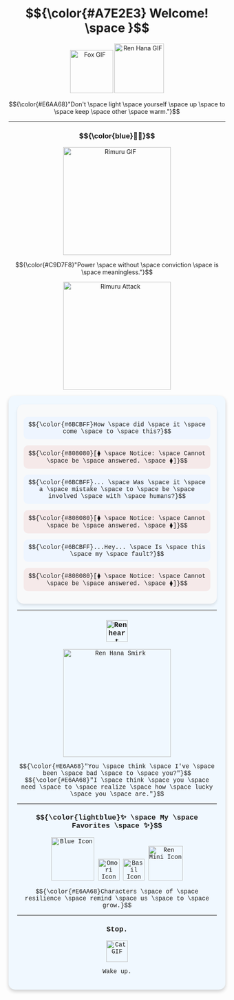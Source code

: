 <h1 align="center"> 
  $${\color{#A7E2E3} Welcome! \space }$$
</h1>

<p align="center">
    <img src="https://cdn.discordapp.com/attachments/1142358494478090320/1310902534117916813/foxfox.gif?ex=6746e89f&is=6745971f&hm=2869c9de17eea2c485f338aceadd29fc90e82c3183c3f38e7afd9f4be2b3e5e1&" alt="Fox GIF" width="100">
    <img src="https://i.pinimg.com/originals/6b/c9/f3/6bc9f3db21f74b406b8df0fb159ef3e0.gif" alt="Ren Hana GIF" width="115">

</div>

</p>

<p align="center">
  $${\color{#E6AA68}"Don't \space light \space yourself \space up \space to \space keep \space other \space warm."}$$
</p>

---

<h3 align="center">
  $${\color{blue}💙💙}$$
</h3>

<p align="center">
    <img src="https://mishatventures.wordpress.com/wp-content/uploads/2019/01/tumblr_pkpttujtz21u86t2qo3_500.gif" alt="Rimuru GIF" width="250">
</p>

<p align="center">
  $${\color{#C9D7F8}"Power \space without \space conviction \space is \space meaningless."}$$
</p>

<p align="center">
 <img src="https://media1.tenor.com/m/aeEfTsQUsIQAAAAd/great-sage.gif" alt="Rimuru Attack" width="250">
</p>
    

<div style="font-family: 'Courier New', monospace; background-color: #f0f8ff; padding: 20px; border-radius: 15px; box-shadow: 0 4px 8px rgba(0, 0, 0, 0.2);">

 <div align="center" style="background: #f8f9fa; padding: 15px; border-radius: 15px; box-shadow: 0 4px 6px rgba(0, 0, 0, 0.1);">
  
  <!-- Rimuru's Dialog -->
  <p style="background: #eef5ff; padding: 10px; border-radius: 10px;"> 
    $${\color{#6BCBFF}How \space did \space it \space come \space to \space this?}$$
  </p>

  <!-- Great Sage's Response -->
  <p style="background: #f5e9e9; padding: 10px; border-radius: 10px;"> 
    $${\color{#808080}[⧫ \space Notice: \space Cannot \space be \space answered. \space ⧫]}$$
  </p>

  <!-- Rimuru's Dialog -->
  <p style="background: #eef5ff; padding: 10px; border-radius: 10px;"> 
    $${\color{#6BCBFF}... \space Was \space it \space a \space mistake \space to \space be \space involved \space with \space humans?}$$
  </p>

  <!-- Great Sage's Response -->
  <p style="background: #f5e9e9; padding: 10px; border-radius: 10px;"> 
    $${\color{#808080}[⧫ \space Notice: \space Cannot \space be \space answered. \space ⧫]}$$
  </p>

  <!-- Rimuru's Dialog -->
  <p style="background: #eef5ff; padding: 10px; border-radius: 10px;"> 
    $${\color{#6BCBFF}...Hey... \space Is \space this \space my \space fault?}$$
  </p>

  <!-- Great Sage's Response -->
  <p style="background: #f5e9e9; padding: 10px; border-radius: 10px;"> 
    $${\color{#808080}[⧫ \space Notice: \space Cannot \space be \space answered. \space ⧫]}$$
  </p>

</div>


---

<h3 align="center">
  <img src="https://media.tenor.com/TvMipbzNxQEAAAAi/renhana-ren.gif" alt="Ren heart" width="50">
</h3>

<p align="center">
    <img src="https://media.tenor.com/7bHOSEEX8xoAAAAi/ren-hana-boyfriend-to-death.gif" alt="Ren Hana Smirk" width="250">
</p>

<p align="center">
  $${\color{#E6AA68}"You \space think \space I've \space been \space bad \space to \space you?"}$$<br>
  $${\color{#E6AA68}"I \space think \space you \space need \space to \space realize \space how \space lucky \space you \space are."}$$
</p>

---

<h3 align="center">
  $${\color{lightblue}✨ \space My \space Favorites \space ✨}$$
</h3>

<p align="center">
    <img src="https://tenor.com/view/lawren-lawrence-oleander-ren-hana-btd2-boyfriend-to-death-gif-14790024302071879923.gif" alt="Blue Icon" width="100">
    <img src="https://media.tenor.com/K3e8uUmjBFAAAAAi/omori.gif" alt="Omori Icon" width="50">
    <img src="https://media.tenor.com/fBuI6W-ls0cAAAAi/basil-omori.gif" alt="Basil Icon" width="50">
    <img src="https://media.tenor.com/byuqJlqamOAAAAAi/ren-hana-boyfriend-to-death.gif" alt="Ren Mini Icon" width="80">
</p>

<p align="center">
  $${\color{#E6AA68}Characters \space of \space resilience \space remind \space us \space to \space grow.}$$
</p>

---

<h3 align="center">
  Stop.
</h3>

<p align="center">
    <img src="https://media.tenor.com/93tDn9zeswoAAAAi/mewo-sleep-sprite-mewo.gif" alt="Cat GIF" width="50">
</p>

<p align="center">
  Wake up.
</p>
